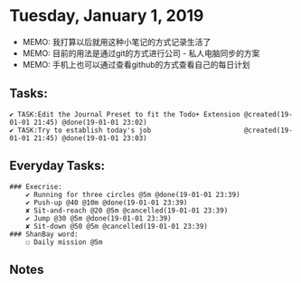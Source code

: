 # Tuesday, January 1, 2019
- MEMO: 我打算以后就用这种小笔记的方式记录生活了
- MEMO: 目前的用法是通过git的方式进行公司 - 私人电脑同步的方案
- MEMO: 手机上也可以通过查看github的方式查看自己的每日计划

## Tasks:
    ✔ TASK:Edit the Journal Preset to fit the Todo+ Extension @created(19-01-01 21:45) @done(19-01-01 23:02)
    ✔ TASK:Try to establish today's job                       @created(19-01-01 21:45) @done(19-01-01 23:03)

## Everyday Tasks:
    ### Execrise:
        ✔ Running for three circles @5m @done(19-01-01 23:39)
        ✔ Push-up @40 @10m @done(19-01-01 23:39)
        ✘ Sit-and-reach @20 @5m @cancelled(19-01-01 23:39)
        ✔ Jump @30 @5m @done(19-01-01 23:39)
        ✘ Sit-down @50 @5m @cancelled(19-01-01 23:39)
    ### ShanBay word:
        ☐ Daily mission @5m    

## Notes



